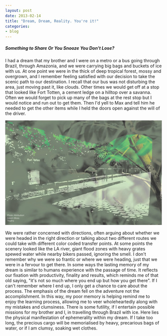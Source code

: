```yaml
---
layout: post
date: 2013-02-14
title: "Dream, Dream, Reality. You're it!"
categories:
- blog
---
```

<h5>Something to Share Or You Snooze You Don't Lose?</h5>
<p>	I had a dream that my brother and I were on a metro or a bus going through Brazil, through Amazonia, and we were carrying big bags and buckets of ice with us. At one point we were in the thick of deep tropical forest, mossy and overgrown, and I remember feeling satisfied with our decision to take the scenic path to our destination. I recall that our bus was not disturbing the area, just moving past it, like clouds. Other times we would get off at a stop that looked like Fort Totten, a cement ledge on a hilltop over a savanna. Often we would forget to pick up many of the bags at the rest stop but I would notice and run out to get them. Then I'd yell to Max and tell him he needed to get the other items while I held the doors open against the will of the driver.</p>
<p><img src="../../img/attributed-amazon.png"/></p> 
<p>We were rather concerned with directions, often arguing about whether we were headed in the right direction or talking about two different routes we could take with different color coded transfer points. At some points the scenery looked like the LA river, giant flood zones with heavy grates spewed water while nearby bikers passed, ignoring the smell. I don't remember why we were so frantic or where we were heading, just that we were in a fervour to get there. In some ways the lasting memory of my dream is similar to humans experience with the passage of time. It reflects our fixation with productivity, finality and results, which reminds me of that old saying, "it's not so much where you end up but how you get there". If I can't remember where I end up, I only get a chance to care about the process. The emphasis of the dream fell on the adventure not the accomplishment. In this way, my poor memory is helping remind me to enjoy the learning process, allowing me to veer wholeheartedly along with my mistakes and clumsiness.  There is some futility, if I entertain possible missions for my brother and I, in travelling through Brazil with ice. Here lies the physical manifestation of ephemerality within my dream. If I take too long, the precious cargo will be memorialised by heavy, precarious bags of water, or if I am clumsy, soaking wet clothes. </p>